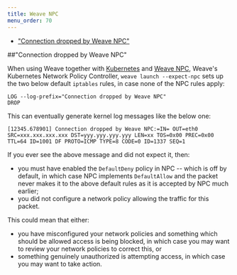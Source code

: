 ```yaml
---
title: Weave NPC
menu_order: 70
---
```


* ["Connection dropped by Weave NPC"](#connection-dropped)

##<a name="connection-dropped"></a>"Connection dropped by Weave NPC"

When using Weave together with [Kubernetes](http://kubernetes.io) and [Weave NPC](https://github.com/weaveworks/weave-npc), Weave's Kubernetes Network Policy Controller, `weave launch --expect-npc` sets up the two below default `iptables` rules, in case none of the NPC rules apply:

    LOG --log-prefix="Connection dropped by Weave NPC"
    DROP

This can eventually generate kernel log messages like the below one:

    [12345.678901] Connection dropped by Weave NPC:=IN= OUT=eth0 SRC=xxx.xxx.xxx.xxx DST=yyy.yyy.yyy.yyy LEN=xx TOS=0x00 PREC=0x00 TTL=64 ID=1001 DF PROTO=ICMP TYPE=8 CODE=0 ID=1337 SEQ=1

If you ever see the above message and did not expect it, then:

* you must have enabled the `DefaultDeny` policy in NPC -- which is off by default, in which case NPC implements `DefaultAllow` and the packet never makes it to the above default rules as it is accepted by NPC much earlier;
* you did not configure a network policy allowing the traffic for this packet.

This could mean that either:

* you have misconfigured your network policies and something which should be allowed access is being blocked, in which case you may want to review your network policies to correct this, or
* something genuinely unauthorized is attempting access, in which case you may want to take action.

